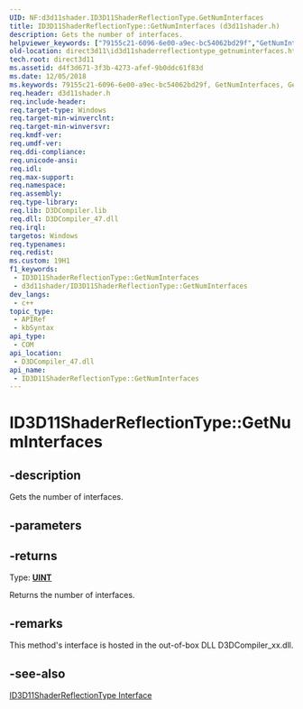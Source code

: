 ```yaml
---
UID: NF:d3d11shader.ID3D11ShaderReflectionType.GetNumInterfaces
title: ID3D11ShaderReflectionType::GetNumInterfaces (d3d11shader.h)
description: Gets the number of interfaces.
helpviewer_keywords: ["79155c21-6096-6e00-a9ec-bc54062bd29f","GetNumInterfaces","GetNumInterfaces method [Direct3D 11]","GetNumInterfaces method [Direct3D 11]","ID3D11ShaderReflectionType interface","ID3D11ShaderReflectionType interface [Direct3D 11]","GetNumInterfaces method","ID3D11ShaderReflectionType.GetNumInterfaces","ID3D11ShaderReflectionType::GetNumInterfaces","d3d11shader/ID3D11ShaderReflectionType::GetNumInterfaces","direct3d11.id3d11shaderreflectiontype_getnuminterfaces"]
old-location: direct3d11\id3d11shaderreflectiontype_getnuminterfaces.htm
tech.root: direct3d11
ms.assetid: d4f3d671-3f3b-4273-afef-9b0ddc61f83d
ms.date: 12/05/2018
ms.keywords: 79155c21-6096-6e00-a9ec-bc54062bd29f, GetNumInterfaces, GetNumInterfaces method [Direct3D 11], GetNumInterfaces method [Direct3D 11],ID3D11ShaderReflectionType interface, ID3D11ShaderReflectionType interface [Direct3D 11],GetNumInterfaces method, ID3D11ShaderReflectionType.GetNumInterfaces, ID3D11ShaderReflectionType::GetNumInterfaces, d3d11shader/ID3D11ShaderReflectionType::GetNumInterfaces, direct3d11.id3d11shaderreflectiontype_getnuminterfaces
req.header: d3d11shader.h
req.include-header: 
req.target-type: Windows
req.target-min-winverclnt: 
req.target-min-winversvr: 
req.kmdf-ver: 
req.umdf-ver: 
req.ddi-compliance: 
req.unicode-ansi: 
req.idl: 
req.max-support: 
req.namespace: 
req.assembly: 
req.type-library: 
req.lib: D3DCompiler.lib
req.dll: D3DCompiler_47.dll
req.irql: 
targetos: Windows
req.typenames: 
req.redist: 
ms.custom: 19H1
f1_keywords:
 - ID3D11ShaderReflectionType::GetNumInterfaces
 - d3d11shader/ID3D11ShaderReflectionType::GetNumInterfaces
dev_langs:
 - c++
topic_type:
 - APIRef
 - kbSyntax
api_type:
 - COM
api_location:
 - D3DCompiler_47.dll
api_name:
 - ID3D11ShaderReflectionType::GetNumInterfaces
---
```


# ID3D11ShaderReflectionType::GetNumInterfaces


## -description

Gets the number of interfaces.

## -parameters

## -returns

Type: <b><a href="/windows/desktop/WinProg/windows-data-types">UINT</a></b>

Returns the number of interfaces.

## -remarks

This method's interface is hosted in the out-of-box DLL D3DCompiler_xx.dll.

## -see-also

<a href="/windows/desktop/api/d3d11shader/nn-d3d11shader-id3d11shaderreflectiontype">ID3D11ShaderReflectionType Interface</a>

